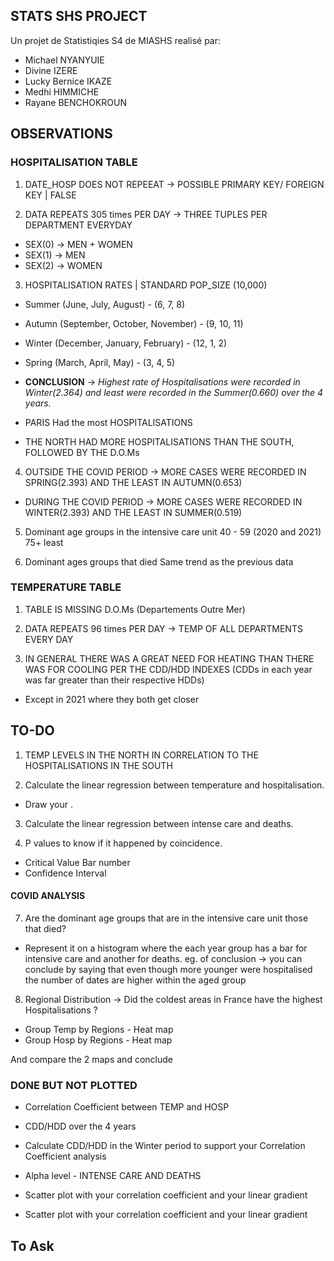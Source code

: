 ## STATS SHS PROJECT
 Un projet de Statistiqies S4 de MIASHS realisé par:
 
 - Michael NYANYUIE
 - Divine IZERE
 - Lucky Bernice IKAZE
 - Medhi HIMMICHE
 - Rayane BENCHOKROUN

 ## OBSERVATIONS

 ### HOSPITALISATION TABLE
 1. DATE_HOSP DOES NOT REPEEAT -> POSSIBLE PRIMARY KEY/ FOREIGN KEY | FALSE
 
2. DATA REPEATS 305 times PER DAY -> THREE TUPLES PER DEPARTMENT EVERYDAY
- SEX(0) -> MEN + WOMEN
- SEX(1) -> MEN
- SEX(2) -> WOMEN

3. HOSPITALISATION RATES | STANDARD POP_SIZE (10,000)
- Summer (June, July, August) - (6, 7, 8)
- Autumn (September, October, November) - (9, 10, 11)
- Winter (December, January, February) - (12, 1, 2)
- Spring (March, April, May) - (3, 4, 5)

- <strong>CONCLUSION</strong> -> <i>Highest rate of Hospitalisations were recorded in Winter(2.364) and least were recorded in the Summer(0.660) over the 4 years.</i>

- PARIS Had the most HOSPITALISATIONS
- THE NORTH HAD MORE HOSPITALISATIONS THAN THE SOUTH, FOLLOWED BY THE D.O.Ms

4. OUTSIDE THE COVID PERIOD -> MORE CASES WERE RECORDED IN SPRING(2.393) AND THE LEAST IN AUTUMN(0.653)
- DURING THE COVID PERIOD -> MORE CASES WERE RECORDED IN WINTER(2.393) AND THE LEAST IN SUMMER(0.519)

5. Dominant age groups in the intensive care unit
40 - 59 (2020 and 2021)
75+ least

6. Dominant ages groups that died
Same trend as the previous data 
### TEMPERATURE TABLE
1. TABLE IS MISSING D.O.Ms (Departements Outre Mer)

2. DATA REPEATS 96 times PER DAY -> TEMP OF ALL DEPARTMENTS EVERY DAY

3. IN GENERAL THERE WAS A GREAT NEED FOR HEATING THAN THERE WAS FOR COOLING PER THE CDD/HDD INDEXES (CDDs in each year was far greater than their respective HDDs)
- Except in 2021 where they both get closer

## TO-DO
1. TEMP LEVELS IN THE NORTH IN CORRELATION TO THE HOSPITALISATIONS IN THE SOUTH

2. Calculate the linear regression between temperature and hospitalisation.
- Draw your .

3. Calculate the linear regression between intense care and deaths.

4. P values to know if it happened by coincidence.

- Critical Value Bar number
- Confidence Interval

#### COVID ANALYSIS 

7. Are the dominant age groups that are in the intensive care unit those that died?
- Represent it on a histogram where the each year group has a bar for intensive care and another for deaths. 
eg. of conclusion -> you can conclude by saying that even though more younger were hospitalised the number of dates are higher within the aged group

8. Regional Distribution -> Did the coldest areas in France have the highest Hospitalisations ?
- Group Temp by Regions - Heat map
- Group Hosp by Regions - Heat map

And compare the 2 maps and conclude


### DONE BUT NOT PLOTTED
- Correlation Coefficient between TEMP and HOSP

- CDD/HDD over the 4 years

- Calculate CDD/HDD in the Winter period to support your Correlation Coefficient analysis

- Alpha level - INTENSE CARE AND DEATHS

- Scatter plot with your correlation coefficient and your linear gradient

- Scatter plot with your correlation coefficient and your linear gradient

## To Ask